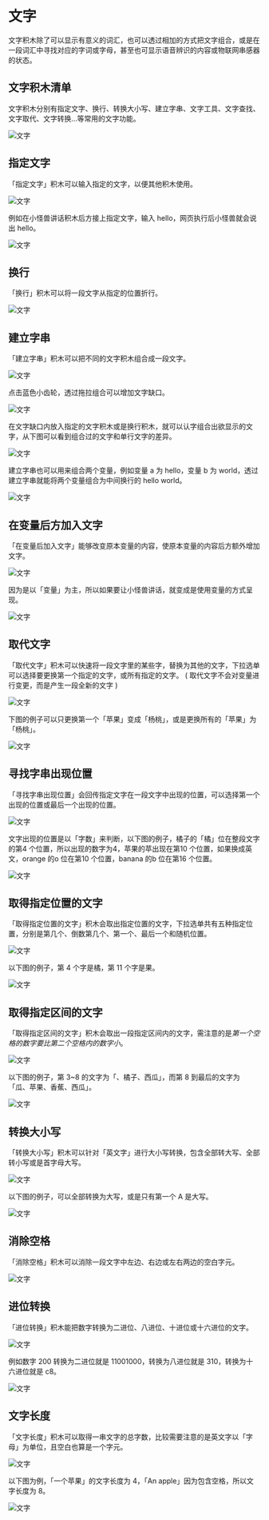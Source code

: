 # 文字

文字积木除了可以显示有意义的词汇，也可以透过相加的方式把文字组合，或是在一段词汇中寻找对应的字词或字母，甚至也可显示语音辨识的内容或物联网串感器的状态。

## 文字积木清单

文字积木分别有指定文字、换行、转换大小写、建立字串、文字工具、文字查找、文字取代、文字转换...等常用的文字功能。

![文字](https://raw.githubusercontent.com/junhuanchen/test_repository/master/bpi-web/tutorials/images/zh-tw/docs/webbit/basic/text-01.jpg)

## 指定文字

「指定文字」积木可以输入指定的文字，以便其他积木使用。

![文字](https://raw.githubusercontent.com/junhuanchen/test_repository/master/bpi-web/tutorials/images/zh-tw/docs/webbit/basic/text-02.jpg)

例如在小怪兽讲话积木后方接上指定文字，输入 hello，网页执行后小怪兽就会说出 hello。

![文字](https://raw.githubusercontent.com/junhuanchen/test_repository/master/bpi-web/tutorials/images/zh-tw/docs/webbit/basic/text-03.jpg)

## 换行

「换行」积木可以将一段文字从指定的位置折行。

![文字](https://raw.githubusercontent.com/junhuanchen/test_repository/master/bpi-web/tutorials/images/zh-tw/docs/webbit/basic/text-04.jpg)

## 建立字串

「建立字串」积木可以把不同的文字积木组合成一段文字。

![文字](https://raw.githubusercontent.com/junhuanchen/test_repository/master/bpi-web/tutorials/images/zh-tw/docs/webbit/basic/text-05.jpg)

点击蓝色小齿轮，透过拖拉组合可以增加文字缺口。

![文字](https://raw.githubusercontent.com/junhuanchen/test_repository/master/bpi-web/tutorials/images/zh-tw/docs/webbit/basic/text-06.gif)

在文字缺口内放入指定的文字积木或是换行积木，就可以认字组合出欲显示的文字，从下图可以看到组合过的文字和单行文字的差异。

![文字](https://raw.githubusercontent.com/junhuanchen/test_repository/master/bpi-web/tutorials/images/zh-tw/docs/webbit/basic/text-07.jpg)

建立字串也可以用来组合两个变量，例如变量 a 为 hello，变量 b 为 world，透过建立字串就能将两个变量组合为中间换行的 hello world。

![文字](https://raw.githubusercontent.com/junhuanchen/test_repository/master/bpi-web/tutorials/images/zh-tw/docs/webbit/basic/text-08.jpg)

## 在变量后方加入文字

「在变量后加入文字」能够改变原本变量的内容，使原本变量的内容后方额外增加文字。

![文字](https://raw.githubusercontent.com/junhuanchen/test_repository/master/bpi-web/tutorials/images/zh-tw/docs/webbit/basic/text-09.jpg)

因为是以「变量」为主，所以如果要让小怪兽讲话，就变成是使用变量的方式呈现。

![文字](https://raw.githubusercontent.com/junhuanchen/test_repository/master/bpi-web/tutorials/images/zh-tw/docs/webbit/basic/text-10.jpg)


## 取代文字

「取代文字」积木可以快速将一段文字里的某些字，替换为其他的文字，下拉选单可以选择要更换第一个指定的文字，或所有指定的文字。 ( 取代文字不会对变量进行变更，而是产生一段全新的文字 )

![文字](https://raw.githubusercontent.com/junhuanchen/test_repository/master/bpi-web/tutorials/images/zh-tw/docs/webbit/basic/text-11.jpg)

下图的例子可以只更换第一个「苹果」变成「杨桃」，或是更换所有的「苹果」为「杨桃」。

![文字](https://raw.githubusercontent.com/junhuanchen/test_repository/master/bpi-web/tutorials/images/zh-tw/docs/webbit/basic/text-12.jpg)

## 寻找字串出现位置

「寻找字串出现位置」会回传指定文字在一段文字中出现的位置，可以选择第一个出现的位置或最后一个出现的位置。

![文字](https://raw.githubusercontent.com/junhuanchen/test_repository/master/bpi-web/tutorials/images/zh-tw/docs/webbit/basic/text-13.jpg)

文字出现的位置是以「字数」来判断，以下图的例子，橘子的「橘」位在整段文字的第4 个位置，所以出现的数字为4，苹果的苹出现在第10 个位置，如果换成英文，orange 的o 位在第10 个位置，banana 的b 位在第16 个位置。

![文字](https://raw.githubusercontent.com/junhuanchen/test_repository/master/bpi-web/tutorials/images/zh-tw/docs/webbit/basic/text-14.jpg)

## 取得指定位置的文字

「取得指定位置的文字」积木会取出指定位置的文字，下拉选单共有五种指定位置，分别是第几个、倒数第几个、第一个、最后一个和随机位置。

![文字](https://raw.githubusercontent.com/junhuanchen/test_repository/master/bpi-web/tutorials/images/zh-tw/docs/webbit/basic/text-15.jpg)

以下图的例子，第 4 个字是橘，第 11 个字是果。

![文字](https://raw.githubusercontent.com/junhuanchen/test_repository/master/bpi-web/tutorials/images/zh-tw/docs/webbit/basic/text-16.jpg)


## 取得指定区间的文字

「取得指定区间的文字」积木会取出一段指定区间内的文字，需注意的是*第一个空格的数字要比第二个空格内的数字小*。

![文字](https://raw.githubusercontent.com/junhuanchen/test_repository/master/bpi-web/tutorials/images/zh-tw/docs/webbit/basic/text-17.jpg)

以下图的例子，第 3~8 的文字为「、橘子、西瓜」，而第 8 到最后的文字为「瓜、苹果、香蕉、西瓜」。

![文字](https://raw.githubusercontent.com/junhuanchen/test_repository/master/bpi-web/tutorials/images/zh-tw/docs/webbit/basic/text-18.jpg)


## 转换大小写

「转换大小写」积木可以针对「英文字」进行大小写转换，包含全部转大写、全部转小写或是首字母大写。

![文字](https://raw.githubusercontent.com/junhuanchen/test_repository/master/bpi-web/tutorials/images/zh-tw/docs/webbit/basic/text-19.jpg)

以下图的例子，可以全部转换为大写，或是只有第一个 A 是大写。

![文字](https://raw.githubusercontent.com/junhuanchen/test_repository/master/bpi-web/tutorials/images/zh-tw/docs/webbit/basic/text-20.jpg)


## 消除空格

「消除空格」积木可以消除一段文字中左边、右边或左右两边的空白字元。

![文字](https://raw.githubusercontent.com/junhuanchen/test_repository/master/bpi-web/tutorials/images/zh-tw/docs/webbit/basic/text-21.jpg)

## 进位转换

「进位转换」积木能把数字转换为二进位、八进位、十进位或十六进位的文字。

![文字](https://raw.githubusercontent.com/junhuanchen/test_repository/master/bpi-web/tutorials/images/zh-tw/docs/webbit/basic/text-22.jpg)

例如数字 200 转换为二进位就是 11001000，转换为八进位就是 310，转换为十六进位就是 c8。

![文字](https://raw.githubusercontent.com/junhuanchen/test_repository/master/bpi-web/tutorials/images/zh-tw/docs/webbit/basic/text-23.jpg)

## 文字长度

「文字长度」积木可以取得一串文字的总字数，比较需要注意的是英文字以「字母」为单位，且空白也算是一个字元。

![文字](https://raw.githubusercontent.com/junhuanchen/test_repository/master/bpi-web/tutorials/images/zh-tw/docs/webbit/basic/text-24.jpg)

以下图为例，「一个苹果」的文字长度为 4，「An apple」因为包含空格，所以文字长度为 8。

![文字](https://raw.githubusercontent.com/junhuanchen/test_repository/master/bpi-web/tutorials/images/zh-tw/docs/webbit/basic/text-25.jpg)